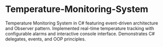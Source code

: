 # Temperature-Monitoring-System
Temperature Monitoring System in C# featuring event-driven architecture and Observer pattern. Implemented real-time temperature tracking with configurable alarms and interactive console interface. Demonstrates C# delegates, events, and OOP principles.
